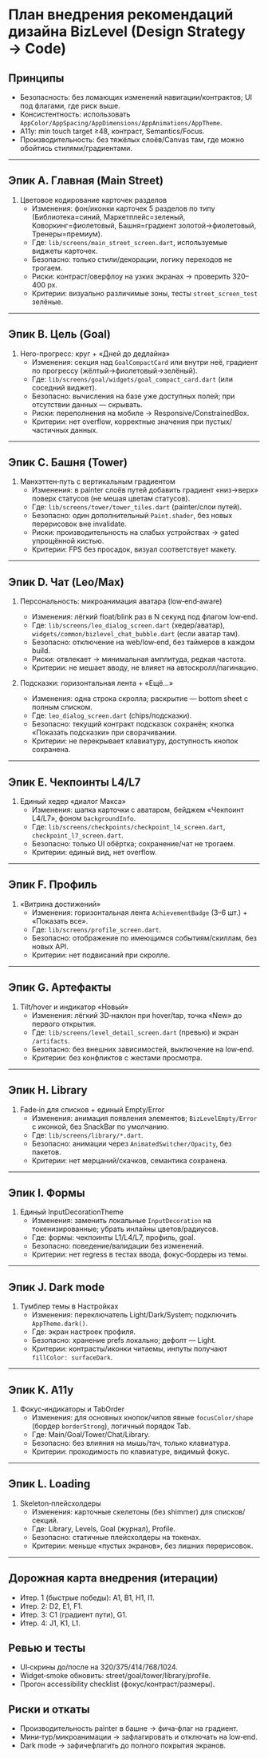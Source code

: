 # План внедрения рекомендаций дизайна BizLevel (Design Strategy → Code)

## Принципы
- Безопасность: без ломающих изменений навигации/контрактов; UI под флагами, где риск выше.
- Консистентность: использовать `AppColor/AppSpacing/AppDimensions/AppAnimations/AppTheme`.
- A11y: min touch target ≥48, контраст, Semantics/Focus.
- Производительность: без тяжёлых слоёв/Canvas там, где можно обойтись стилями/градиентами.

---

## Эпик A. Главная (Main Street)
1) Цветовое кодирование карточек разделов
   - Изменения: фон/иконки карточек 5 разделов по типу (Библиотека=синий, Маркетплейс=зеленый, Коворкинг=фиолетовый, Башня=градиент золотой→фиолетовый, Тренеры=премиум).
   - Где: `lib/screens/main_street_screen.dart`, используемые виджеты карточек.
   - Безопасно: только стили/декорации, логику переходов не трогаем.
   - Риски: контраст/оверфлоу на узких экранах → проверить 320–400 px.
   - Критерии: визуально различимые зоны, тесты `street_screen_test` зелёные.

---

## Эпик B. Цель (Goal)
1) Hero-прогресс: круг + «Дней до дедлайна» 
   - Изменения: секция над `GoalCompactCard` или внутри неё, градиент по прогрессу (жёлтый→фиолетовый→зелёный).
   - Где: `lib/screens/goal/widgets/goal_compact_card.dart` (или соседний виджет).
   - Безопасно: вычисления на базе уже доступных полей; при отсутствии данных — скрывать.
   - Риски: переполнения на мобиле → Responsive/ConstrainedBox.
   - Критерии: нет overflow, корректные значения при пустых/частичных данных.

---

## Эпик C. Башня (Tower)
1) Манхэттен‑путь с вертикальным градиентом
   - Изменения: в painter слоёв путей добавить градиент «низ→верх» поверх статусов (не мешая цветам статусов).
   - Где: `lib/screens/tower/tower_tiles.dart` (painter/слои путей).
   - Безопасно: один дополнительный `Paint.shader`, без новых перерисовок вне invalidate.
   - Риски: производительность на слабых устройствах → gated упрощённой кистью.
   - Критерии: FPS без просадок, визуал соответствует макету.

---

## Эпик D. Чат (Leo/Max)
1) Персональность: микроанимация аватара (low‑end‑aware)
   - Изменения: лёгкий float/blink раз в N секунд под флагом low‑end.
   - Где: `lib/screens/leo_dialog_screen.dart` (хедер/аватар), `widgets/common/bizlevel_chat_bubble.dart` (если аватар там).
   - Безопасно: отключение на web/low‑end, без таймеров в каждом build.
   - Риски: отвлекает → минимальная амплитуда, редкая частота.
   - Критерии: не мешает вводу, не влияет на автоскролл/пагинацию.

2) Подсказки: горизонтальная лента + «Ещё…»
   - Изменения: одна строка скролла; раскрытие — bottom sheet c полным списком.
   - Где: `leo_dialog_screen.dart` (chips/подсказки).
   - Безопасно: текущий контракт подсказок сохранён; кнопка «Показать подсказки» при сворачивании.
   - Критерии: не перекрывает клавиатуру, доступность кнопок сохранена.

---

## Эпик E. Чекпоинты L4/L7
1) Единый хедер «диалог Макса»
   - Изменения: шапка карточки с аватаром, бейджем «Чекпоинт L4/L7», фоном `backgroundInfo`.
   - Где: `lib/screens/checkpoints/checkpoint_l4_screen.dart`, `checkpoint_l7_screen.dart`.
   - Безопасно: только UI обёртка; сохранение/чат не трогаем.
   - Критерии: единый вид, нет overflow.

---

## Эпик F. Профиль
1) «Витрина достижений»
   - Изменения: горизонтальная лента `AchievementBadge` (3–6 шт.) + «Показать все».
   - Где: `lib/screens/profile_screen.dart`.
   - Безопасно: отображение по имеющимся событиям/скиллам, без новых API.
   - Критерии: нет подвисаний при скролле.

---

## Эпик G. Артефакты
1) Tilt/hover и индикатор «Новый»
   - Изменения: лёгкий 3D‑наклон при hover/tap, точка «New» до первого открытия.
   - Где: `lib/screens/level_detail_screen.dart` (превью) и экран `/artifacts`.
   - Безопасно: без внешних зависимостей, выключение на low‑end.
   - Критерии: без конфликтов с жестами просмотра.

---

## Эпик H. Library
1) Fade‑in для списков + единый Empty/Error
   - Изменения: анимация появления элементов; `BizLevelEmpty/Error` с иконкой, без SnackBar по умолчанию.
   - Где: `lib/screens/library/*.dart`.
   - Безопасно: анимации через `AnimatedSwitcher/Opacity`, без пакетов.
   - Критерии: нет мерцаний/скачков, семантика сохранена.

---

## Эпик I. Формы
1) Единый InputDecorationTheme
   - Изменения: заменить локальные `InputDecoration` на токенизированные; убрать инлайны цветов/радиусов.
   - Где: формы: чекпоинты L1/L4/L7, профиль, goal.
   - Безопасно: поведение/валидации без изменений.
   - Критерии: нет regress в тестах ввода, фокус‑бордеры из темы.

---

## Эпик J. Dark mode
1) Тумблер темы в Настройках
   - Изменения: переключатель Light/Dark/System; подключить `AppTheme.dark()`.
   - Где: экран настроек профиля.
   - Безопасно: хранение prefs локально; дефолт — Light.
   - Критерии: контрасты/иконки читаемы, инпуты получают `fillColor: surfaceDark`.

---

## Эпик K. A11y
1) Фокус‑индикаторы и TabOrder
   - Изменения: для основных кнопок/чипов явные `focusColor/shape` (бордер `borderStrong`), логичный порядок Tab.
   - Где: Main/Goal/Tower/Chat/Library.
   - Безопасно: без влияния на мышь/тач, только клавиатура.
   - Критерии: проходимость по клавиатуре, видимый фокус.

---

## Эпик L. Loading
1) Skeleton‑плейсхолдеры
   - Изменения: карточные скелетоны (без shimmer) для списков/секций.
   - Где: Library, Levels, Goal (журнал), Profile.
   - Безопасно: статичные плейсхолдеры на токенах.
   - Критерии: меньше «пустых экранов», без лишних перерисовок.

---

## Дорожная карта внедрения (итерации)
- Итер. 1 (быстрые победы): A1, B1, H1, I1.
- Итер. 2: D2, E1, F1.
- Итер. 3: C1 (градиент пути), G1.
- Итер. 4: J1, K1, L1.

## Ревью и тесты
- UI‑скрины до/после на 320/375/414/768/1024.
- Widget‑smoke обновить: street/goal/tower/library/profile.
- Прогон accessibility checklist (фокус/контраст/размеры).

## Риски и откаты
- Производительность painter в башне → фича‑флаг на градиент.
- Мини‑тур/микроанимации → зафлагировать и отключать на low‑end.
- Dark mode → зафичефлагить до полного покрытия экранов.
